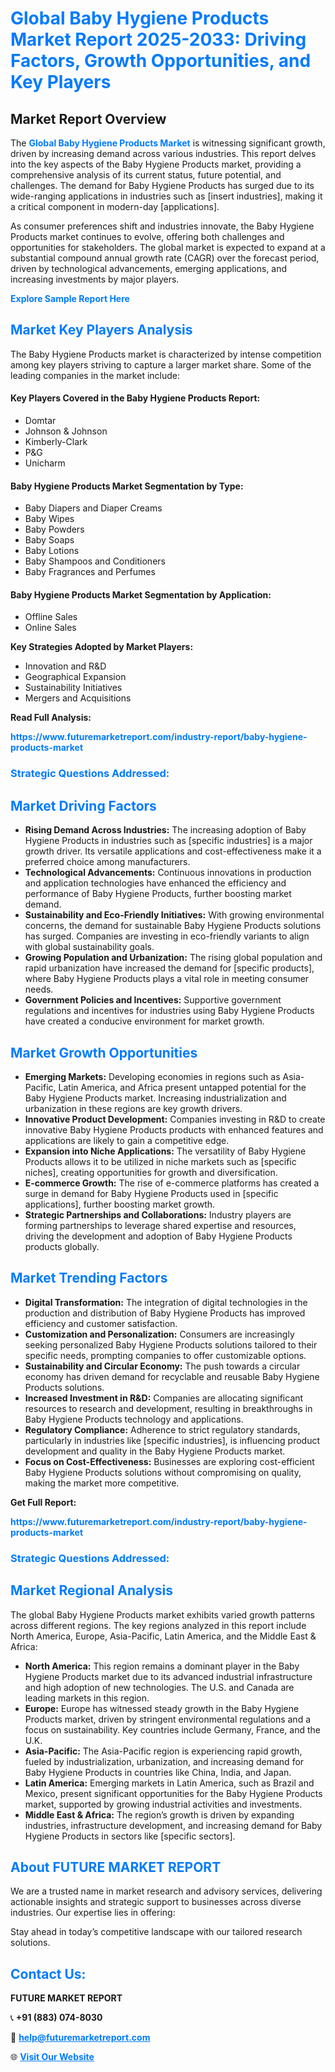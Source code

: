 <h1 style="color: #007BFF;">Global Baby Hygiene Products Market Report 2025-2033: Driving Factors, Growth Opportunities, and Key Players</h1>

<section id="overview">
<h2>Market Report Overview</h2>
<p>The <a href="https://www.futuremarketreport.com/industry-report/baby-hygiene-products-market" style="color: #007BFF; text-decoration: none;"><strong>Global Baby Hygiene Products Market</strong></a> is witnessing significant growth, driven by increasing demand across various industries. This report delves into the key aspects of the Baby Hygiene Products market, providing a comprehensive analysis of its current status, future potential, and challenges. The demand for Baby Hygiene Products has surged due to its wide-ranging applications in industries such as [insert industries], making it a critical component in modern-day [applications].</p>
<p>As consumer preferences shift and industries innovate, the Baby Hygiene Products market continues to evolve, offering both challenges and opportunities for stakeholders. The global market is expected to expand at a substantial compound annual growth rate (CAGR) over the forecast period, driven by technological advancements, emerging applications, and increasing investments by major players.</p>
</section>

<section id="overview">
<p><a href="https://www.futuremarketreport.com/request-sample/reportId=63952" style="color: #007BFF; text-decoration: none;"><strong>Explore Sample Report Here</strong></a></p>
</section>

<section id="key-players">
<h2 style="color: #007BFF;">Market Key Players Analysis</h2>
<p>The Baby Hygiene Products market is characterized by intense competition among key players striving to capture a larger market share. Some of the leading companies in the market include:</p>
<h4>Key Players Covered in the Baby Hygiene Products Report:</h4>
<ul><li>Domtar</li><li>Johnson &amp; Johnson</li><li>Kimberly-Clark</li><li>P&amp;G</li><li>Unicharm</li></ul>
<h4>Baby Hygiene Products Market Segmentation by Type:</h4>
<ul><li>Baby Diapers and Diaper Creams</li><li>Baby Wipes</li><li>Baby Powders</li><li>Baby Soaps</li><li>Baby Lotions</li><li>Baby Shampoos and Conditioners</li><li>Baby Fragrances and Perfumes</li></ul>

<h4>Baby Hygiene Products Market Segmentation by Application:</h4>
<ul><li>Offline Sales</li><li>Online Sales</li></ul>
<p><strong>Key Strategies Adopted by Market Players:</strong></p>
<ul>
<li>Innovation and R&D</li>
<li>Geographical Expansion</li>
<li>Sustainability Initiatives</li>
<li>Mergers and Acquisitions</li>
</ul>
</section>

<section>
<p><strong>Read Full Analysis: </strong></p><a href="https://www.futuremarketreport.com/industry-report/baby-hygiene-products-market" style="color: #007BFF; text-decoration: none;"><strong>https://www.futuremarketreport.com/industry-report/baby-hygiene-products-market</strong></a>
<h3 style="color: #007BFF;">Strategic Questions Addressed:</h3>
</section>

<section id="driving-factors">
<h2 style="color: #007BFF;">Market Driving Factors</h2>
<ul>
<li><strong>Rising Demand Across Industries:</strong> The increasing adoption of Baby Hygiene Products in industries such as [specific industries] is a major growth driver. Its versatile applications and cost-effectiveness make it a preferred choice among manufacturers.</li>
<li><strong>Technological Advancements:</strong> Continuous innovations in production and application technologies have enhanced the efficiency and performance of Baby Hygiene Products, further boosting market demand.</li>
<li><strong>Sustainability and Eco-Friendly Initiatives:</strong> With growing environmental concerns, the demand for sustainable Baby Hygiene Products solutions has surged. Companies are investing in eco-friendly variants to align with global sustainability goals.</li>
<li><strong>Growing Population and Urbanization:</strong> The rising global population and rapid urbanization have increased the demand for [specific products], where Baby Hygiene Products plays a vital role in meeting consumer needs.</li>
<li><strong>Government Policies and Incentives:</strong> Supportive government regulations and incentives for industries using Baby Hygiene Products have created a conducive environment for market growth.</li>
</ul>
</section>

<section id="growth-opportunities">
<h2 style="color: #007BFF;">Market Growth Opportunities</h2>
<ul>
<li><strong>Emerging Markets:</strong> Developing economies in regions such as Asia-Pacific, Latin America, and Africa present untapped potential for the Baby Hygiene Products market. Increasing industrialization and urbanization in these regions are key growth drivers.</li>
<li><strong>Innovative Product Development:</strong> Companies investing in R&D to create innovative Baby Hygiene Products products with enhanced features and applications are likely to gain a competitive edge.</li>
<li><strong>Expansion into Niche Applications:</strong> The versatility of Baby Hygiene Products allows it to be utilized in niche markets such as [specific niches], creating opportunities for growth and diversification.</li>
<li><strong>E-commerce Growth:</strong> The rise of e-commerce platforms has created a surge in demand for Baby Hygiene Products used in [specific applications], further boosting market growth.</li>
<li><strong>Strategic Partnerships and Collaborations:</strong> Industry players are forming partnerships to leverage shared expertise and resources, driving the development and adoption of Baby Hygiene Products products globally.</li>
</ul>
</section>

<section id="trending-factors">
<h2 style="color: #007BFF;">Market Trending Factors</h2>
<ul>
<li><strong>Digital Transformation:</strong> The integration of digital technologies in the production and distribution of Baby Hygiene Products has improved efficiency and customer satisfaction.</li>
<li><strong>Customization and Personalization:</strong> Consumers are increasingly seeking personalized Baby Hygiene Products solutions tailored to their specific needs, prompting companies to offer customizable options.</li>
<li><strong>Sustainability and Circular Economy:</strong> The push towards a circular economy has driven demand for recyclable and reusable Baby Hygiene Products solutions.</li>
<li><strong>Increased Investment in R&D:</strong> Companies are allocating significant resources to research and development, resulting in breakthroughs in Baby Hygiene Products technology and applications.</li>
<li><strong>Regulatory Compliance:</strong> Adherence to strict regulatory standards, particularly in industries like [specific industries], is influencing product development and quality in the Baby Hygiene Products market.</li>
<li><strong>Focus on Cost-Effectiveness:</strong> Businesses are exploring cost-efficient Baby Hygiene Products solutions without compromising on quality, making the market more competitive.</li>
</ul>
</section>

<section>
<p><strong>Get Full Report: </strong></p><a href="https://www.futuremarketreport.com/industry-report/baby-hygiene-products-market" style="color: #007BFF; text-decoration: none;"><strong>https://www.futuremarketreport.com/industry-report/baby-hygiene-products-market</strong></a>
<h3 style="color: #007BFF;">Strategic Questions Addressed:</h3>
</section>


<section id="regional-analysis">
<h2 style="color: #007BFF;">Market Regional Analysis</h2>
<p>The global Baby Hygiene Products market exhibits varied growth patterns across different regions. The key regions analyzed in this report include North America, Europe, Asia-Pacific, Latin America, and the Middle East & Africa:</p>
<ul>
<li><strong>North America:</strong> This region remains a dominant player in the Baby Hygiene Products market due to its advanced industrial infrastructure and high adoption of new technologies. The U.S. and Canada are leading markets in this region.</li>
<li><strong>Europe:</strong> Europe has witnessed steady growth in the Baby Hygiene Products market, driven by stringent environmental regulations and a focus on sustainability. Key countries include Germany, France, and the U.K.</li>
<li><strong>Asia-Pacific:</strong> The Asia-Pacific region is experiencing rapid growth, fueled by industrialization, urbanization, and increasing demand for Baby Hygiene Products in countries like China, India, and Japan.</li>
<li><strong>Latin America:</strong> Emerging markets in Latin America, such as Brazil and Mexico, present significant opportunities for the Baby Hygiene Products market, supported by growing industrial activities and investments.</li>
<li><strong>Middle East & Africa:</strong> The region’s growth is driven by expanding industries, infrastructure development, and increasing demand for Baby Hygiene Products in sectors like [specific sectors].</li>
</ul>
</section>

<footer>
<h2 style="color: #007BFF;">About FUTURE MARKET REPORT</h2>
<p>We are a trusted name in market research and advisory services, delivering actionable insights and strategic support to businesses across diverse industries. Our expertise lies in offering:</p>

<p>Stay ahead in today’s competitive landscape with our tailored research solutions.</p>

<h2 style="color: #007BFF;">Contact Us:</h2>
<p><strong>FUTURE MARKET REPORT</strong></p>
<p>📞 <strong>+91 (883) 074-8030</strong></p>
<p>📧 <strong><a href="mailto:help@futuremarketreport.com" style="color: #007BFF;">help@futuremarketreport.com</a></strong></p>
<p>🌐 <strong><a href="https://www.futuremarketreport.com/" style="color: #007BFF;">Visit Our Website</a></strong></p>
</footer>
